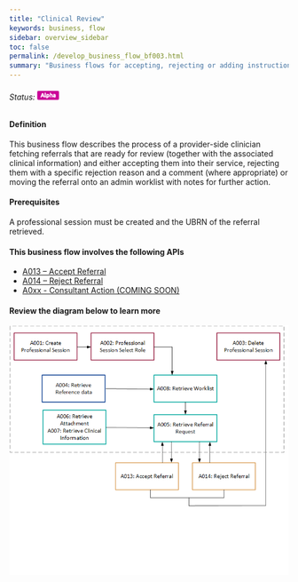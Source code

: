 ```yaml
---
title: "Clinical Review"
keywords: business, flow
sidebar: overview_sidebar
toc: false
permalink: /develop_business_flow_bf003.html
summary: "Business flows for accepting, rejecting or adding instructions for further action"
---
```


###### Status: ![Alpha](images/icons/api_alpha.png)

#### Definition

This business flow describes the process of a provider-side clinician fetching referrals that are ready for review (together with the associated clinical information) and either accepting them into their service, rejecting them with a specific rejection reason and a comment (where appropriate) or moving the referral onto an admin worklist with notes for further action.

#### Prerequisites
A professional session must be created and the UBRN of the referral retrieved.

#### This business flow involves the following APIs

* [A013 – Accept Referral](explore_endpoint_a013.html)
* [A014 – Reject Referral](explore_endpoint_a014.html)
* [A0xx - Consultant Action (COMING SOON)]( )

#### Review the diagram below to learn more

![Clinical Review](images/develop/BF003-ClinicalTriage.png)
